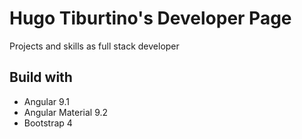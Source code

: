 # Hugo Tiburtino's Developer Page

Projects and skills as full stack developer

## Build with
* Angular 9.1
* Angular Material 9.2
* Bootstrap 4

